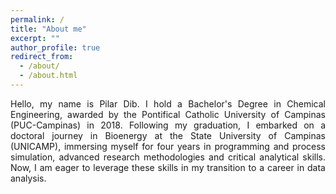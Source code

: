 ```yaml
---
permalink: /
title: "About me"
excerpt: ""
author_profile: true
redirect_from: 
  - /about/
  - /about.html
---
```

<div style="text-align: justify"> Hello, my name is Pilar Dib. I hold a Bachelor's Degree in Chemical Engineering, awarded by the Pontifical Catholic University of Campinas (PUC-Campinas) in 2018. Following my graduation, I embarked on a doctoral journey in Bioenergy at the State University of Campinas (UNICAMP), immersing myself for four years in programming and process simulation, advanced research methodologies and critical analytical skills. Now, I am eager to leverage these skills in my transition to a career in data analysis.</div>
